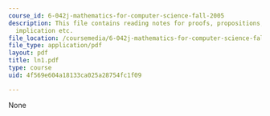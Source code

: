 ```yaml
---
course_id: 6-042j-mathematics-for-computer-science-fall-2005
description: This file contains reading notes for proofs, propositions, proving an
  implication etc.
file_location: /coursemedia/6-042j-mathematics-for-computer-science-fall-2005/4f569e604a18133ca025a28754fc1f09_ln1.pdf
file_type: application/pdf
layout: pdf
title: ln1.pdf
type: course
uid: 4f569e604a18133ca025a28754fc1f09

---
```

None